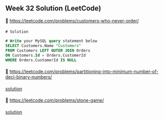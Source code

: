 ## Week 32 Solution (LeetCode)

👀 https://leetcode.com/problems/customers-who-never-order/
####

```SQL
# Solution

# Write your MySQL query statement below
SELECT Customers.Name "Customers"
FROM Customers LEFT OUTER JOIN Orders
ON Customers.Id = Orders.CustomerId
WHERE Orders.CustomerId IS NULL
```

####

👀 https://leetcode.com/problems/partitioning-into-minimum-number-of-deci-binary-numbers/
####
[solution](https://github.com/BBBOMi/Algorithms-New/blob/master/week32/Leet1689.kt)
####

👀 https://leetcode.com/problems/stone-game/
####
[solution](https://github.com/BBBOMi/Algorithms-New/blob/master/week32/Leet877.kt)
####

